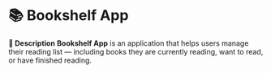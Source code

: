 # 📚 Bookshelf App

**📌 Description**
**Bookshelf App** is an application that helps users manage their reading list — including books they are currently reading, want to read, or have finished reading.
